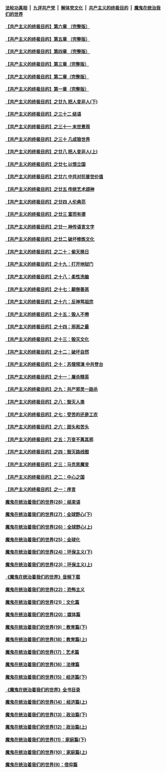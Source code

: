 ####  [法轮功真相](../../../../basic/blob/master/README.md?t=10141701) &nbsp;|&nbsp; [九评共产党](../../../../9ping.md/blob/master/README.md?t=10141701) &nbsp;|&nbsp; [解体党文化](../../../../jtdwh.md/blob/master/README.md?t=10141701)  &nbsp;|&nbsp; [共产主义的终极目的](../../../../gczydzjmd.md/blob/master/README.md?t=10141701) &nbsp;|&nbsp; [魔鬼在统治我们的世界](../../../../mgztzwmdsj.md/blob/master/README.md?t=10141701) 

#### [【共产主义的终极目的】第六章 （完整版）](../pages/nsc422/n11428913.md?t=10141701) 

#### [【共产主义的终极目的】第五章 （完整版）](../pages/nsc422/n11428912.md?t=10141701) 

#### [【共产主义的终极目的】第四章 （完整版）](../pages/nsc422/n11428907.md?t=10141701) 

#### [【共产主义的终极目的】第三章（完整版）](../pages/nsc422/n11428848.md?t=10141701) 

#### [【共产主义的终极目的】第二章（完整版）](../pages/nsc422/n11428831.md?t=10141701) 

#### [【共产主义的终极目的】第一章（完整版）](../pages/nsc422/n11417651.md?t=10141701) 

#### [【共产主义的终极目的】之廿九 把人变非人(下)](../pages/nsc422/n11344140.md?t=10141701) 

#### [【共产主义的终极目的】之三十二 结语](../pages/nsc422/n11360535.md?t=10141701) 

#### [【共产主义的终极目的】之三十一 末世景观](../pages/nsc422/n11351129.md?t=10141701) 

#### [【共产主义的终极目的】之三十 几成狼世界](../pages/nsc422/n11348280.md?t=10141701) 

#### [【共产主义的终极目的】之廿八 把人变非人(上)](../pages/nsc422/n11340492.md?t=10141701) 

#### [【共产主义的终极目的】之廿七 以恨立国](../pages/nsc422/n11336944.md?t=10141701) 

#### [【共产主义的终极目的】之廿六 中共对抗普世价值](../pages/nsc422/n11324785.md?t=10141701) 

#### [【共产主义的终极目的】之廿五 传统艺术颂神](../pages/nsc422/n11296396.md?t=10141701) 

#### [【共产主义的终极目的】之廿四 人伦典范](../pages/nsc422/n11296397.md?t=10141701) 

#### [【共产主义的终极目的】之廿三 富而有德](../pages/nsc422/n11283598.md?t=10141701) 

#### [【共产主义的终极目的】之廿一 神传语言文字](../pages/nsc422/n11263265.md?t=10141701) 

#### [【共产主义的终极目的】之廿二 破坏修炼文化](../pages/nsc422/n11245728.md?t=10141701) 

#### [【共产主义的终极目的】之二十：偷天换日](../pages/nsc422/n11238846.md?t=10141701) 

#### [【共产主义的终极目的】之十九：打开地狱门](../pages/nsc422/n11206376.md?t=10141701) 

#### [【共产主义的终极目的】之十八：柔性洗脑](../pages/nsc422/n11199994.md?t=10141701) 

#### [【共产主义的终极目的】之十七：颠倒善恶](../pages/nsc422/n11179782.md?t=10141701) 

#### [【共产主义的终极目的】之十六：反神骂祖宗](../pages/nsc422/n11166798.md?t=10141701) 

#### [【共产主义的终极目的】之十五：毁人不倦](../pages/nsc422/n11166792.md?t=10141701) 

#### [【共产主义的终极目的】之十四：邪恶之最](../pages/nsc422/n11150249.md?t=10141701) 

#### [【共产主义的终极目的】之十三：毁灭文化](../pages/nsc422/n11135227.md?t=10141701) 

#### [【共产主义的终极目的】之十二：破坏自然](../pages/nsc422/n11135214.md?t=10141701) 

#### [【共产主义的终极目的】之十：苏俄预演 中共登台](../pages/nsc422/n11118424.md?t=10141701) 

#### [【共产主义的终极目的】之十一：屠杀精英](../pages/nsc422/n11118442.md?t=10141701) 

#### [【共产主义的终极目的】之九：共产邪灵一路杀](../pages/nsc422/n11114139.md?t=10141701) 

#### [【共产主义的终极目的】之八：毁灭人类](../pages/nsc422/n11108503.md?t=10141701) 

#### [【共产主义的终极目的】之七：受苦的还是工农](../pages/nsc422/n11101809.md?t=10141701) 

#### [【共产主义的终极目的】之六：甜头和苦头](../pages/nsc422/n11096971.md?t=10141701) 

#### [【共产主义的终极目的】之五：万变不离其邪](../pages/nsc422/n11091285.md?t=10141701) 

#### [【共产主义的终极目的】之四：毁灭路线图](../pages/nsc422/n11086284.md?t=10141701) 

#### [【共产主义的终极目的】之三：马克思魔变](../pages/nsc422/n11061941.md?t=10141701) 

#### [【共产主义的终极目的】之二：中心之国](../pages/nsc422/n11047728.md?t=10141701) 

#### [【共产主义的终极目的】之一：序言](../pages/nsc422/n11086077.md?t=10141701) 

#### [魔鬼在统治着我们的世界(28)：结束语](../pages/nsc422/n10936246.md?t=10141701) 

#### [魔鬼在统治着我们的世界(27)：全球野心(下)](../pages/nsc422/n10928319.md?t=10141701) 

#### [魔鬼在统治着我们的世界(26)：全球野心(上)](../pages/nsc422/n10900318.md?t=10141701) 

#### [魔鬼在统治着我们的世界(25)：全球化](../pages/nsc422/n10788205.md?t=10141701) 

#### [魔鬼在统治着我们的世界(24)：环保主义(下)](../pages/nsc422/n10695307.md?t=10141701) 

#### [魔鬼在统治着我们的世界(23)：环保主义(上)](../pages/nsc422/n10688613.md?t=10141701) 

#### [《魔鬼在统治着我们的世界》音频下载](../pages/nsc422/n10635553.md?t=10141701) 

#### [魔鬼在统治着我们的世界(22)：恐怖主义](../pages/nsc422/n10614727.md?t=10141701) 

#### [魔鬼在统治着我们的世界(21)：文化篇](../pages/nsc422/n10597706.md?t=10141701) 

#### [魔鬼在统治着我们的世界(20)：媒体篇](../pages/nsc422/n10586579.md?t=10141701) 

#### [魔鬼在统治着我们的世界(19)：教育篇(下)](../pages/nsc422/n10564808.md?t=10141701) 

#### [魔鬼在统治着我们的世界(18)：教育篇(上)](../pages/nsc422/n10526970.md?t=10141701) 

#### [魔鬼在统治着我们的世界(17)：艺术篇](../pages/nsc422/n10499093.md?t=10141701) 

#### [魔鬼在统治着我们的世界(16)：法律篇](../pages/nsc422/n10485969.md?t=10141701) 

#### [魔鬼在统治着我们的世界(15)：经济篇(下)](../pages/nsc422/n10469975.md?t=10141701) 

#### [《魔鬼在统治着我们的世界》全书目录](../pages/nsc422/n10464261.md?t=10141701) 

#### [魔鬼在统治着我们的世界(14)：经济篇(上)](../pages/nsc422/n10457370.md?t=10141701) 

#### [魔鬼在统治着我们的世界(13)：政治篇(下)](../pages/nsc422/n10448270.md?t=10141701) 

#### [魔鬼在统治着我们的世界(12)：政治篇(上)](../pages/nsc422/n10444576.md?t=10141701) 

#### [魔鬼在统治着我们的世界(11)：家庭篇(下)](../pages/nsc422/n10440961.md?t=10141701) 

#### [魔鬼在统治着我们的世界(10)：家庭篇(上)](../pages/nsc422/n10435448.md?t=10141701) 

#### [魔鬼在统治着我们的世界(9)：信仰篇](../pages/nsc422/n10432159.md?t=10141701) 

